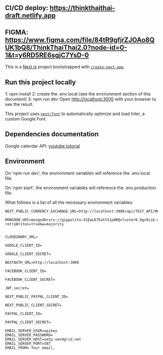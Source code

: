 ## CI/CD deploy: https://thinkthaithai-draft.netlify.app

## FIGMA: https://www.figma.com/file/84tR9gfjrZJOAo8QUK1bQ8/ThinkThaiThai2.0?node-id=0-1&t=y6RD5RE6sgjC7YsD-0

This is a [Next.js](https://nextjs.org/) project bootstrapped with [`create-next-app`](https://github.com/vercel/next.js/tree/canary/packages/create-next-app).

## Run this project locally

1: npm install
2: create the .env.local (see the environment section of this document)
3: npm run dev
Open [http://localhost:3000](http://localhost:3000) with your browser to see the result.


This project uses [`next/font`](https://nextjs.org/docs/basic-features/font-optimization) to automatically optimize and load Inter, a custom Google Font.

## Dependencies documentation

Google calendar API: [youtube tutorial](https://www.youtube.com/watch?v=zrLf4KMs71E&t=1338s)

## Environment
On 'npm run dev', the environment variables will reference the .env.local file.

On 'npm start', the environment variables will reference the .env.production file.

What follows is a list of all the necessary environment variables:

    NEXT_PUBLIC_CURRENCY_EXCHANGE_URL=http://localhost:3000/api/TEST_API/MOCK_currencyExchange

    MONGODB_URI=mongodb+srv://gippolito:X1EwL6fEattX1p8R@cluster0.9gv9iib.mongodb.net/?retryWrites=true&w=majority


    CLOUDINARY_URL=

    GOOGLE_CLIENT_ID=

    GOOGLE_CLIENT_SECRET=

    NEXTAUTH_URL=http://localhost:3000

    FACEBOOK_CLIENT_ID=

    FACEBOOK_CLIENT_SECRET=

    JWT_secret=

    NEXT_PUBLIC_PAYPAL_CLIENT_ID=

    NEXT_PUBLIC_CLIENT_SECRET=

    PAYPAL_CLIENT_ID=

    PAYPAL_CLIENT_SECRET=
    
    EMAIL_SERVER_USER=apikey
    EMAIL_SERVER_PASSWORD=
    EMAIL_SERVER_HOST=smtp.sendgrid.net
    EMAIL_SERVER_PORT=587
    EMAIL_FROM= Your email, 






